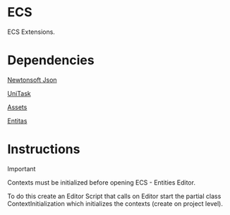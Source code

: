 # ECS
ECS Extensions.

# Dependencies
[Newtonsoft Json](https://docs.unity3d.com/Packages/com.unity.nuget.newtonsoft-json@latest)

[UniTask](https://github.com/Cysharp/UniTask?path=src/UniTask/Assets/Plugins/UniTask)

[Assets](https://github.com/CukuHub/Assets.git)

[Entitas](https://github.com/sschmid/Entitas)

# Instructions
> [!IMPORTANT]
> Contexts must be initialized before opening ECS - Entities Editor.
> 
> To do this create an Editor Script that calls on Editor start the partial class ContextInitialization which initializes the contexts (create on project level).

